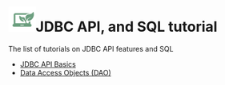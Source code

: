 # <img src="https://raw.githubusercontent.com/bobocode-projects/resources/master/image/logo_transparent_background.png" height=50/>JDBC API, and SQL tutorial

The list of tutorials on JDBC API features and SQL
* [JDBC API Basics](https://github.com/bobocode-projects/jdbc-api-tutorial/tree/master/jdbc-basics)
* [Data Access Objects (DAO)](https://github.com/bobocode-projects/jdbc-api-tutorial/tree/master/jdbc-dao)
